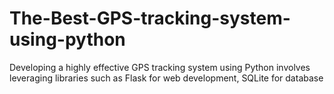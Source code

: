 # The-Best-GPS-tracking-system-using-python
Developing a highly effective GPS tracking system using Python involves leveraging libraries such as Flask for web development, SQLite for database 
